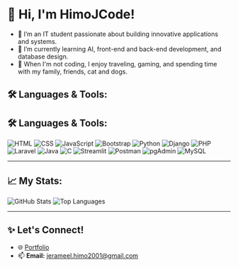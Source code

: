 # 👋 Hi, I'm HimoJCode!
- 🔭 I’m an IT student passionate about building innovative applications and systems.
- 🌱 I’m currently learning AI, front-end and back-end development, and database design.
- 🐾 When I'm not coding, I enjoy traveling, gaming, and spending time with my family, friends, cat and dogs.

## 🛠️ Languages & Tools:
## 🛠️ Languages & Tools:
![HTML](https://img.shields.io/badge/HTML-orange?style=for-the-badge&logo=html5&logoColor=white)
![CSS](https://img.shields.io/badge/CSS-blue?style=for-the-badge&logo=css3&logoColor=white)
![JavaScript](https://img.shields.io/badge/JavaScript-yellow?style=for-the-badge&logo=javascript&logoColor=black)
![Bootstrap](https://img.shields.io/badge/Bootstrap-purple?style=for-the-badge&logo=bootstrap&logoColor=white)
![Python](https://img.shields.io/badge/Python-blue?style=for-the-badge&logo=python&logoColor=white)
![Django](https://img.shields.io/badge/Django-green?style=for-the-badge&logo=django&logoColor=white)
![PHP](https://img.shields.io/badge/PHP-violet?style=for-the-badge&logo=php&logoColor=white)
![Laravel](https://img.shields.io/badge/Laravel-red?style=for-the-badge&logo=laravel&logoColor=white)
![Java](https://img.shields.io/badge/Java-lightblue?style=for-the-badge&logo=java&logoColor=white)
![C](https://img.shields.io/badge/C-blue?style=for-the-badge&logo=c&logoColor=white)
![Streamlit](https://img.shields.io/badge/Streamlit-red?style=for-the-badge&logo=streamlit&logoColor=white)
![Postman](https://img.shields.io/badge/Postman-orange?style=for-the-badge&logo=postman&logoColor=white)
![pgAdmin](https://img.shields.io/badge/pgAdmin-blue?style=for-the-badge&logo=postgresql&logoColor=white)
![MySQL](https://img.shields.io/badge/MySQL-lightblue?style=for-the-badge&logo=mysql&logoColor=white)

---

## 📈 My Stats:
![GitHub Stats](https://github-readme-stats.vercel.app/api?username=HimoJCode&show_icons=true&theme=dark)
![Top Languages](https://github-readme-stats.vercel.app/api/top-langs/?username=HimoJCode&layout=compact&theme=dark)

---

## ✨ Let's Connect!
- 🌐 [Portfolio](https://himojcode.github.io/himoj18.github.io/)
- 📫 **Email:** [jerameel.himo2001@gmail.com](mailto:jerameel.himo2001@gmail.com)
